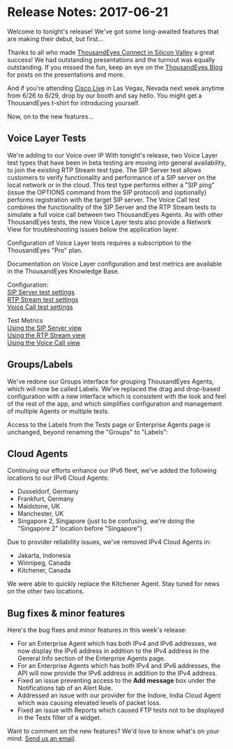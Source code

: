 # Release Notes: 2017-06-21

Welcome to tonight's release!  We've got some long-awaited features that are making their debut, but first...

Thanks to all who made [ThousandEyes Connect in Silicon Valley](https://www.thousandeyes.com/events/connect/santa-clara-2017) a great success! We had outstanding presentations and the turnout was equally outstanding.  If you missed the fun, keep an eye on the [ThousandEyes Blog](https://blog.thousandeyes.com/) for posts on the presentations and more. 

And if you're attending [Cisco Live](https://www.ciscolive.com/us.html) in Las Vegas, Nevada next week anytime from 6/26 to 6/29, drop by our booth and say hello.  You might get a ThousandEyes t-shirt for introducing yourself.

Now, on to the new features...

## Voice Layer Tests

We're adding to our Voice over IP With tonight's release, two Voice Layer test types that have been in beta testing are moving into general availability, to join the existing RTP Stream test type. The SIP Server test allows customers to verify functionality and performance of a SIP server on the local network or in the cloud.  This test type performs either a "SIP ping" \(issue the OPTIONS command from the SIP protocol\) and \(optionally\) performs registration with the target SIP server.  The Voice Call test combines the functionality of the SIP Server and the RTP Stream tests to simulate a full voice call between two ThousandEyes Agents. As with other ThousandEyes tests, the new Voice Layer tests also provide a Network View for troubleshooting issues below the application layer.

Configuration of Voice Layer tests requires a subscription to the ThousandEyes "Pro" plan.

Documentation on Voice Layer configuration and test metrics are available in the ThousandEyes Knowledge Base.

Configuration:  
[SIP Server test settings](https://success.thousandeyes.com/PublicArticlePage?articleIdParam=kA044000000LB68CAG)  
[RTP Stream test settings](https://success.thousandeyes.com/PublicArticlePage?articleIdParam=kA044000000LB7QCAW)  
[Voice Call test settings](https://success.thousandeyes.com/PublicArticlePage?articleIdParam=kA044000000LB63CAG)

Test Metrics  
[Using the SIP Server view](https://success.thousandeyes.com/PublicArticlePage?articleIdParam=kA044000000CnW8CAK)  
[Using the RTP Stream view](https://success.thousandeyes.com/PublicArticlePage?articleIdParam=kA0E0000000CmmkKAC)  
[Using the Voice Call view](https://success.thousandeyes.com/PublicArticlePage?articleIdParam=kA044000000CoAICA0)

## Groups/Labels

We've redone our Groups interface for grouping ThousandEyes Agents, which will now be called Labels.  We've replaced the drag and drop-based configuration with a new interface which is consistent with the look and feel of the rest of the app, and which simplifies configuration and management of multiple Agents or multiple tests.

Access to the Labels from the Tests page or Enterprise Agents page is unchanged, beyond renaming the "Groups" to "Labels":  
 

## Cloud Agents

 Continuing our efforts enhance our IPv6 fleet, we've added the following locations to our IPv6 Cloud Agents:

* Dusseldorf, Germany
* Frankfurt, Germany
* Maidstone, UK
* Manchester, UK
* Singapore 2, Singapore \(just to be confusing, we're doing the "Singapore 2" location before "Singapore"\)

 Due to provider reliability issues, we've removed IPv4 Cloud Agents in:

* Jakarta, Indonesia
* Winnipeg, Canada
* Kitchener, Canada

 We were able to quickly replace the Kitchener Agent. Stay tuned for news on the other two locations.

## Bug fixes & minor features

 Here's the bug fixes and minor features in this week's release:

* For an Enterprise Agent which has both IPv4 and IPv6 addresses, we now display the IPv6 address in addition to the IPv4 address in the General Info section of the Enterprise Agents page.
* For an Enterprise Agents which has both IPv4 and IPv6 addresses, the API will now provide the IPv6 address in addition to the IPv4 address.
* Fixed an issue preventing access to the **Add message** box under the Notifications tab of an Alert Rule.
* Addressed an issue with our provider for the Indore, India Cloud Agent which was causing elevated levels of packet loss.
* Fixed an issue with Reports which caused FTP tests not to be displayed in the Tests filter of a widget. 

Want to comment on the new features? We'd love to know what's on your mind.  [Send us an email](mailto:support@thousandeyes.com?subject=2017-06-21+Release+Update).

